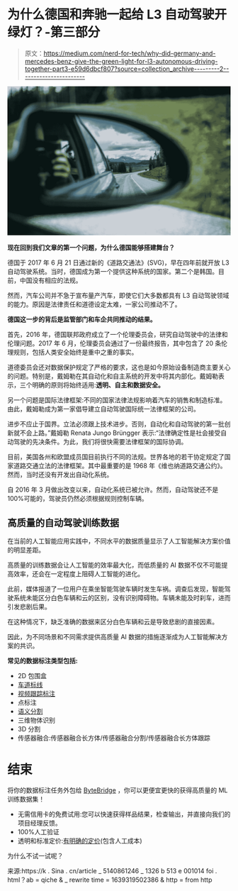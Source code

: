 # 为什么德国和奔驰一起给 L3 自动驾驶开绿灯？-第三部分

> 原文：<https://medium.com/nerd-for-tech/why-did-germany-and-mercedes-benz-give-the-green-light-for-l3-autonomous-driving-together-part3-e59d6dbcf807?source=collection_archive---------2----------------------->

![](img/a7553d14e2fb954410602e759023fcee.png)

**现在回到我们文章的第一个问题，为什么德国能够搭建舞台？**

德国于 2017 年 6 月 21 日通过新的《道路交通法》(SVG)，早在四年前就开放 L3 自动驾驶系统。当时，德国成为第一个提供这种系统的国家。第二个是韩国。目前，中国没有相应的法规。

然而，汽车公司并不急于宣布量产汽车，即使它们大多数都具有 L3 自动驾驶领域的能力。原因是法律责任和道德设定太难，一家公司推动不了。

**德国这一步的背后是监管部门和车企共同推动的结果。**

首先，2016 年，德国联邦政府成立了一个伦理委员会，研究自动驾驶中的法律和伦理问题。2017 年 6 月，伦理委员会通过了一份最终报告，其中包含了 20 条伦理规则，包括人类安全始终是重中之重的事实。

道德委员会还对数据保护规定了严格的要求，这也是如今原始设备制造商主要关心的问题。特别是，戴姆勒在其自动化和自主系统的开发中将其内部化。戴姆勒表示，三个明确的原则将始终适用:**透明、自主和数据安全。**

另一个问题是国际法律框架:不同的国家法律法规影响着汽车的销售和制造标准。由此，戴姆勒成为第一家倡导建立自动驾驶国际统一法律框架的公司。

进步不应止于国界。立法必须跟上技术进步。否则，自动化和自动驾驶的第一批创新就不会上路。”戴姆勒 Renata Jungo Brüngger 表示:“法律确定性是社会接受自动驾驶的先决条件。为此，我们将很快需要法律框架的国际协调。

目前，美国各州和欧盟成员国目前执行不同的法规。世界各地的若干协定规定了国家道路交通立法的法律框架。其中最重要的是 1968 年《维也纳道路交通公约》。然而，当时还没有开发出自动化系统。

自 2016 年 3 月做出改变以来，自动化系统已被允许。然而，自动驾驶还不是 100%可能的，驾驶员仍然必须根据规则控制车辆。

## 高质量的自动驾驶训练数据

在当前的人工智能应用实践中，不同水平的数据质量显示了人工智能解决方案价值的明显差距。

高质量的训练数据会让人工智能的效率最大化，而低质量的 AI 数据不仅不可能提高效率，还会在一定程度上阻碍人工智能的进化。

此前，媒体报道了一位用户在乘坐智能驾驶车辆时发生车祸。调查后发现，智能驾驶系统未能区分白色车辆和云的区别，没有识别障碍物。车辆未能及时刹车，进而引发悲剧后果。

在这种情况下，缺乏准确的数据来区分白色车辆和云是导致悲剧的直接因素。

因此，为不同场景和不同需求提供高质量 AI 数据的措施逐渐成为人工智能解决方案的共识。

**常见的数据标注类型包括:**

*   2D 包围盒
*   [车道标线](https://tinyurl.com/u7u4me)
*   [视频跟踪标注](http://tinyurl.com/wmu4yfhh)
*   点标注
*   [语义分割](https://tinyurl.com/48w576p7)
*   三维物体识别
*   3D 分割
*   传感器融合:传感器融合长方体/传感器融合分割/传感器融合长方体跟踪

# 结束

将你的数据标注任务外包给 [ByteBridge](https://tinyurl.com/yckvsbe8) ，你可以更便宜更快的获得高质量的 ML 训练数据集！

*   无需信用卡的免费试用:您可以快速获得样品结果，检查输出，并直接向我们的项目经理反馈。
*   100%人工验证
*   透明和标准定价:[有明确的定价](https://www.bytebridge.io/#/?module=price)(包含人工成本)

为什么不试一试呢？

来源:https://k . Sina . cn/article _ 5140861246 _ 1326 b 513 e 001014 foi . html？ab = qiche & _ rewrite time = 1639319502386 & http = from http